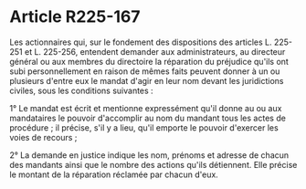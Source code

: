 # Article R225-167

Les actionnaires qui, sur le fondement des dispositions des articles L. 225-251 et L. 225-256, entendent demander aux administrateurs, au directeur général ou aux membres du directoire la réparation du préjudice qu'ils ont subi personnellement en raison de mêmes faits peuvent donner à un ou plusieurs d'entre eux le mandat d'agir en leur nom devant les juridictions civiles, sous les conditions suivantes :

1° Le mandat est écrit et mentionne expressément qu'il donne au ou aux mandataires le pouvoir d'accomplir au nom du mandant tous les actes de procédure ; il précise, s'il y a lieu, qu'il emporte le pouvoir d'exercer les voies de recours ;

2° La demande en justice indique les nom, prénoms et adresse de chacun des mandants ainsi que le nombre des actions qu'ils détiennent. Elle précise le montant de la réparation réclamée par chacun d'eux.
